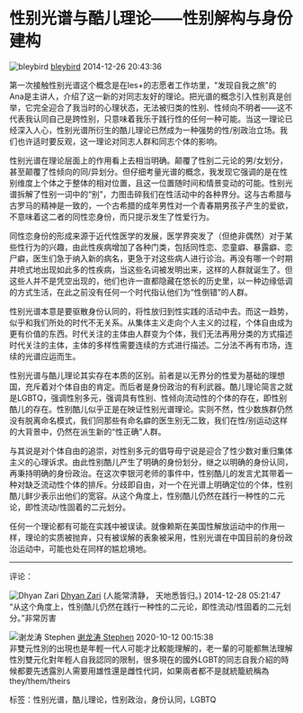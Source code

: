 # 性别光谱与酷儿理论――性别解构与身份建构

![bleybird](https://img2.doubanio.com/icon/u1793696-1.jpg) [bleybird](https://www.douban.com/people/bleybird/) 2014-12-26 20:43:36

第一次接触性别光谱这个概念是在les+的志愿者工作坊里，"发现自我之旅"的 Ana是主讲人，介绍了这一新的对同志友好的理论。把光谱的概念引入性别真是创举，它完全迎合了我当时的心理状态，无法被归类的性别、性倾向不明者――这不代表我认同自己是跨性别，只意味着我乐于践行性的任何一种可能。当这一理论已经深入人心，性别光谱所衍生的酷儿理论已然成为一种强势的性/别政治立场。我们也许适时要反观，这一理论对同志人群和同志个体的影响。

性别光谱在理论层面上的作用看上去相当明确。颠覆了性别二元论的男/女划分，甚至颠覆了性倾向的同/异划分。但仔细考量光谱的概念，我发现它强调的是在性别维度上个体之于整体的相对位置，且这一位置随时间和情景变动的可能。性别光谱拆解了性别一词中的“别”，力图击碎我们在性活动中的各种界分。这与古希腊与古罗马的精神是一致的，一个古希腊的成年男性对一个青春期男孩子产生的爱欲，不意味着这二者的同性恋身份，而只提示发生了性爱行为。

同性恋身份的形成来源于近代性医学的发展，医学界突发了（但绝非偶然）对于某些性行为的兴趣，由此性疾病增加了各种门类，包括同性恋、恋童癖、暴露癖、恋尸癖，医生们急于纳入新的病名，更急于对这些病人进行诊治。再没有哪一个时期井喷式地出现如此多的性疾病，当这些名词被发明出来，这样的人群就诞生了。但这些人并不是凭空出现的，他们也许一直都隐藏在悠长的历史里，以一种边缘低调的方式生活，在此之前没有任何一个时代指认他们为“性倒错”的人群。

性别光谱本意是要驱散身份认同的，将性放归到性实践的活动中去。而这一趋势，似乎和我们所处的时代不无关系。从集体主义走向个人主义的过程，个体自由成为更有价值的东西。时代关注的主体由人群变为个体，我们无法再用分类的方式描述时代关注的主体，主体的多样性需要连续的方式进行描述。二分法不再有市场，连续的光谱应运而生。

性别光谱与酷儿理论其实存在本质的区别。前者是以无界分的性爱为基础的理想国，充斥着对个体自由的肯定。而后者是身份政治的有利武器。酷儿理论简言之就是LGBTQ，强调性别多元，强调具有性别、性倾向流动性的个体的存在，即性别酷儿的存在。性别酷儿似乎正是在映证性别光谱理论。实则不然，性少数族群仍然没有脱离命名模式，我们同那些有命名癖的医生别无二致，我们在性/别运动这样的大背景中，仍然在派生新的“性正确”人群。

与其说是对个体自由的追崇，对性别多元的倡导毋宁说是迎合了性少数对重归集体主义的心理诉求。由此性别酷儿产生了明确的身份划分，继之以明确的身份认同，再秉持明确的身份政治。在这次李银河老师的事件中，性别酷儿的发言尤其带着一种对缺乏流动性个体的排斥。分歧即自由，对一个在光谱上明确定位的个体，性别酷儿鲜少表示出他们的宽容。从这个角度上，性别酷儿仍然在践行一种性的二元论，即性流动/性固着的二元划分。

任何一个理论都有可能在实践中被误读。就像赖斯在美国性解放运动中的作用一样，理论的实质被抛弃，只有被误解的表象被采用，性别光谱在中国目前的身份政治运动中，可能也处在同样的尴尬境地。

---

评论：

![Dhyan Zari](https://img9.doubanio.com/icon/up1225674-16.jpg) [Dhyan Zari](https://www.douban.com/people/1225674/ "Dhyan Zari") (人能常清静， 天地悉皆归。) 2014-12-28 05:21:47  
“从这个角度上，性别酷儿仍然在践行一种性的二元论，即性流动/性固着的二元划分。”非常厉害

![谢龙涛 Stephen](https://img2.doubanio.com/icon/up189546739-1.jpg) [谢龙涛 Stephen](https://www.douban.com/people/189546739/ "谢龙涛 Stephen ") 2020-10-12 00:15:38  
非雙元性別的出現也是年輕一代人可能才比較能理解的，老一輩的可能都無法理解性別雙元化對年輕人自我認同的限制，很多現在的國外LGBT的同志自我介紹的時候都要先透露別人需要用雄性還是雌性代詞，如果兩者都不是就統籠統稱為they/them/theirs

标签：性别光谱，酷儿理论，性别政治，身份认同，LGBTQ